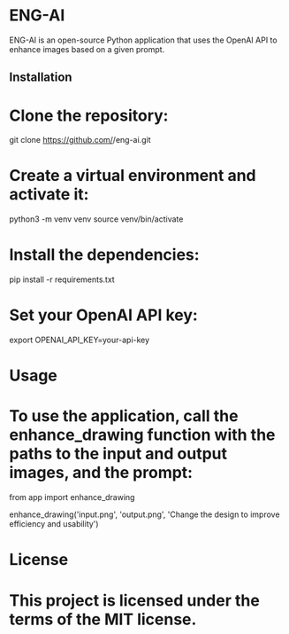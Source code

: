 # ENG-AI

ENG-AI is an open-source Python application that uses the OpenAI API to enhance images based on a given prompt.

## Installation

# Clone the repository:
git clone https://github.com/<your-github-username>/eng-ai.git

# Create a virtual environment and activate it:
python3 -m venv venv
source venv/bin/activate

# Install the dependencies:
pip install -r requirements.txt

# Set your OpenAI API key:
export OPENAI_API_KEY=your-api-key

# Usage
# To use the application, call the enhance_drawing function with the paths to the input and output images, and the prompt:

from app import enhance_drawing

enhance_drawing('input.png', 'output.png', 'Change the design to improve efficiency and usability')

# License
# This project is licensed under the terms of the MIT license.
